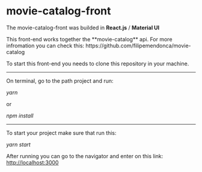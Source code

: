 # movie-catalog-front

The movie-catalog-front was builded in **React.js** / **Material UI** 

<p> This front-end works together the **movie-catalog** api. For more infromation you can check this: https://github.com/filipemendonca/movie-catalog <p/>

<p> To start this front-end you needs to clone this repository in your machine. </p>

---------------------------------------------------------------------------------------------------

<p> On terminal, go to the path project and run: </p>
<p> <i>yarn</i> </p> <p>or</p> <p> <i>npm install</i> </p>

---------------------------------------------------------------------------------------------------

<p> To start your project make sure that run this: </p>
<p> <i>yarn start</i> </p>

<p> After running you can go to the navigator and enter on this link: <a href="#">http://localhost:3000</a> </p>
